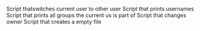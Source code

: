 Script thatswitches current user to other user
Script that prints usernames
Script that prints all groups the current us is part of
Script that changes owner
Script that creates a empty file
